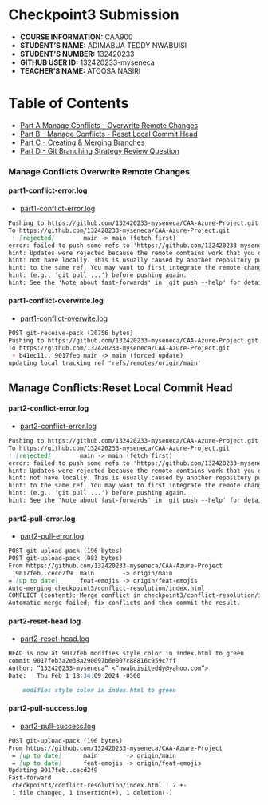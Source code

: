 # Checkpoint3 Submission

- **COURSE INFORMATION:** CAA900
- **STUDENT’S NAME:** ADIMABUA TEDDY NWABUISI
- **STUDENT'S NUMBER:** 132420233
- **GITHUB USER ID:** 132420233-myseneca
- **TEACHER’S NAME:** ATOOSA NASIRI
  
# Table of Contents

- [Part A Manage Conflicts - Overwrite Remote Changes](#manage-conflicts-overwrite-remote-changes)
- [Part B - Manage Conflicts - Reset Local Commit Head](#manage-conflicts-:-reset-local-commit-head)
- [Part C - Creating & Merging Branches](#creating-and-merging-branches)
- [Part D - Git Branching Strategy Review Question](#branching-strategy-review-question)


### Manage Conflicts Overwrite Remote Changes

#### part1-conflict-error.log

- [part1-conflict-error.log](https://github.com/132420233-myseneca/CAA-Azure-Project/blob/main/checkpoint3/logs/part1-conflict-error.log)

``` Markdown
Pushing to https://github.com/132420233-myseneca/CAA-Azure-Project.git
To https://github.com/132420233-myseneca/CAA-Azure-Project.git
 ! [rejected]        main -> main (fetch first)
error: failed to push some refs to 'https://github.com/132420233-myseneca/CAA-Azure-Project.git'
hint: Updates were rejected because the remote contains work that you do
hint: not have locally. This is usually caused by another repository pushing
hint: to the same ref. You may want to first integrate the remote changes
hint: (e.g., 'git pull ...') before pushing again.
hint: See the 'Note about fast-forwards' in 'git push --help' for details.
```
#### part1-conflict-overwrite.log

- [part1-conflict-overwite.log](https://github.com/132420233-myseneca/CAA-Azure-Project/blob/main/checkpoint3/logs/part1-conflict-overwrite.log)

```Markdown
POST git-receive-pack (20756 bytes)
Pushing to https://github.com/132420233-myseneca/CAA-Azure-Project.git
To https://github.com/132420233-myseneca/CAA-Azure-Project.git
 + b41ec11...9017feb main -> main (forced update)
updating local tracking ref 'refs/remotes/origin/main'
```



 ## Manage Conflicts:Reset Local Commit Head

#### part2-conflict-error.log

- [part2-conflict-error.log](https://github.com/132420233-myseneca/CAA-Azure-Project/blob/main/checkpoint3/logs/part2-conflict-error.log)

 ```Markdown
 Pushing to https://github.com/132420233-myseneca/CAA-Azure-Project.git
To https://github.com/132420233-myseneca/CAA-Azure-Project.git
 ! [rejected]        main -> main (fetch first)
error: failed to push some refs to 'https://github.com/132420233-myseneca/CAA-Azure-Project.git'
hint: Updates were rejected because the remote contains work that you do
hint: not have locally. This is usually caused by another repository pushing
hint: to the same ref. You may want to first integrate the remote changes
hint: (e.g., 'git pull ...') before pushing again.
hint: See the 'Note about fast-forwards' in 'git push --help' for details.
````

#### part2-pull-error.log

- [part2-pull-error.log](https://github.com/132420233-myseneca/CAA-Azure-Project/blob/main/checkpoint3/logs/part2-pull-error.log)

 ```Markdown
 POST git-upload-pack (196 bytes)
POST git-upload-pack (983 bytes)
From https://github.com/132420233-myseneca/CAA-Azure-Project
   9017feb..cecd2f9  main        -> origin/main
 = [up to date]      feat-emojis -> origin/feat-emojis
Auto-merging checkpoint3/conflict-resolution/index.html
CONFLICT (content): Merge conflict in checkpoint3/conflict-resolution/index.html
Automatic merge failed; fix conflicts and then commit the result.
```

#### part2-reset-head.log

- [part2-reset-head.log](https://github.com/132420233-myseneca/CAA-Azure-Project/blob/main/checkpoint3/logs/part2-reset-head.log)

```Markdown
HEAD is now at 9017feb modifies style color in index.html to green
commit 9017feb3a2e38a290097b6e007c88816c959c7ff
Author: “132420233-myseneca” <“nwabuisiteddy@yahoo.com”>
Date:   Thu Feb 1 18:34:09 2024 -0500

    modifies style color in index.html to green
```


#### part2-pull-success.log

- [part2-pull-success.log](https://github.com/132420233-myseneca/CAA-Azure-Project/blob/main/checkpoint3/logs/part2-pull-success.log)

```Markdown
POST git-upload-pack (196 bytes)
From https://github.com/132420233-myseneca/CAA-Azure-Project
 = [up to date]      main        -> origin/main
 = [up to date]      feat-emojis -> origin/feat-emojis
Updating 9017feb..cecd2f9
Fast-forward
 checkpoint3/conflict-resolution/index.html | 2 +-
 1 file changed, 1 insertion(+), 1 deletion(-)
 ```








